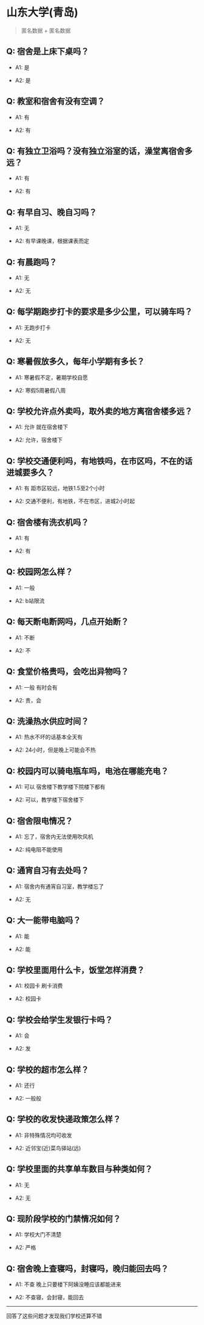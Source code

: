 # 山东大学(青岛)

> 匿名数据 + 匿名数据

## Q: 宿舍是上床下桌吗？

- A1: 是

- A2: 是

## Q: 教室和宿舍有没有空调？

- A1: 有

- A2: 有

## Q: 有独立卫浴吗？没有独立浴室的话，澡堂离宿舍多远？

- A1: 有

- A2: 有

## Q: 有早自习、晚自习吗？

- A1: 无

- A2: 有早课晚课，根据课表而定

## Q: 有晨跑吗？

- A1: 无

- A2: 无

## Q: 每学期跑步打卡的要求是多少公里，可以骑车吗？

- A1: 无跑步打卡

- A2: 无

## Q: 寒暑假放多久，每年小学期有多长？

- A1: 寒暑假不定，暑期学校自愿

- A2: 寒假5周暑假八周

## Q: 学校允许点外卖吗，取外卖的地方离宿舍楼多远？

- A1: 允许 就在宿舍楼下

- A2: 允许，宿舍楼下

## Q: 学校交通便利吗，有地铁吗，在市区吗，不在的话进城要多久？

- A1: 有 距市区较远，地铁1.5至2个小时

- A2: 交通不便利，有地铁，不在市区，进城2小时起

## Q: 宿舍楼有洗衣机吗？

- A1: 有

- A2: 有

## Q: 校园网怎么样？

- A1: 一般

- A2: b站限流

## Q: 每天断电断网吗，几点开始断？

- A1: 不断

- A2: 不

## Q: 食堂价格贵吗，会吃出异物吗？

- A1: 一般 有时会有

- A2: 贵，会

## Q: 洗澡热水供应时间？

- A1: 热水不坏的话基本全天有

- A2: 24小时，但是晚上可能会不热

## Q: 校园内可以骑电瓶车吗，电池在哪能充电？

- A1: 可以  宿舍楼下教学楼下院楼下都有

- A2: 可以，教学楼下宿舍楼下

## Q: 宿舍限电情况？

- A1: 忘了，宿舍内无法使用吹风机

- A2: 纯电阻不能使用

## Q: 通宵自习有去处吗？

- A1: 宿舍内有通宵自习室，教学楼忘了

- A2: 无

## Q: 大一能带电脑吗？

- A1: 能

- A2: 能

## Q: 学校里面用什么卡，饭堂怎样消费？

- A1: 校园卡  刷卡消费

- A2: 校园卡

## Q: 学校会给学生发银行卡吗？

- A1: 会

- A2: 发

## Q: 学校的超市怎么样？

- A1: 还行

- A2: 一般般

## Q: 学校的收发快递政策怎么样？

- A1: 非特殊情况均可收发

- A2: 近邻宝(近)菜鸟驿站(远)

## Q: 学校里面的共享单车数目与种类如何？

- A1: 无

- A2: 无

## Q: 现阶段学校的门禁情况如何？

- A1: 学校大门不清楚

- A2: 严格

## Q: 宿舍晚上查寝吗，封寝吗，晚归能回去吗？

- A1: 不查   晚上只要楼下阿姨没睡应该都能进来

- A2: 不查寝，会封寝，能回去

***

回答了这些问题才发现我们学校还算不错